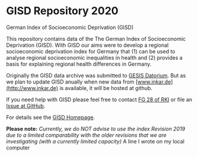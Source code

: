 # GISD Repository 2020
German Index of Socioeconomic Deprivation (GISD)

This repository contains data of the The German Index of Socioeconomic Deprivation (GISD). With GISD our aims were to develop a regional socioeconomic deprivation index for Germany that (1) can be used to analyse regional socioeconomic inequalities in health and (2) provides a basis for explaining regional health differences in Germany. 

Originally the GISD data archive was submitted to [GESIS Datorium](https://datorium.gesis.org/xmlui/handle/10.7802/1460). But as we plan to update GISD anually when new data from [www.inkar.de](http://www.inkar.de) is available, it will be hosted at github.

If you need help with GISD please feel free to contact [FG 28 of RKI](https://www.rki.de/DE/Content/Institut/OrgEinheiten/Abt2/FG28/fg28_node.html) or file an [Issue at GitHub](https://github.com/Skeiwalkski/GISD/issues).

For details see the [GISD Homepage](https://Skeiwalkski.github.io/GISD).

**Please note:**
*Currently, we do NOT advise to use the index Revision 2019 due to a limited comparability with the older revisions that we are investigating (with a currently limited capacity)*
A line I wrote on my local computer
